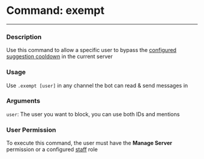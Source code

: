 # Command: exempt
---
### Description
Use this command to allow a specific user to bypass the [configured suggestion cooldown](/config/cooldown.md) in the current server

### Usage
Use `.exempt [user]` in any channel the bot can read & send messages in

### Arguments
`user`: The user you want to block, you can use both IDs and mentions

### User Permission
To execute this command, the user must have the **Manage Server** permission or a configured [staff](/config/staffroles.md) role
